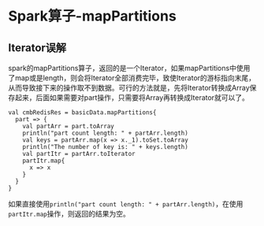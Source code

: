 # Spark算子-mapPartitions

## Iterator误解

spark的mapPartitions算子，返回的是一个Iterator，如果mapPartitions中使用了map或是length，则会将Iterator全部消费完毕，致使Iterator的游标指向末尾，从而导致接下来的操作取不到数据。可行的方法就是，先将Iterator转换成Array保存起来，后面如果需要对part操作，只需要将Array再转换成Iterator就可以了。

```
val cmbRedisRes = basicData.mapPartitions{
  part => {
    val partArr = part.toArray
    println("part count length: " + partArr.length)
    val keys = partArr.map(x => x._1).toSet.toArray
    println("The number of key is: " + keys.length)
    val partItr = partArr.toIterator
    partItr.map{
      x => x
    }
  }
}
```

如果直接使用`println("part count length: " + partArr.length)`，在使用`partItr.map`操作，则返回的结果为空。